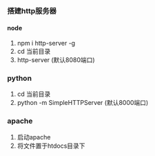 ### 搭建http服务器

#### node
1. npm i http-server -g
2. cd 当前目录
3. http-server (默认8080端口)

### python
1. cd 当前目录
2. python -m SimpleHTTPServer (默认8000端口)

### apache
1. 启动apache
2. 将文件置于htdocs目录下
